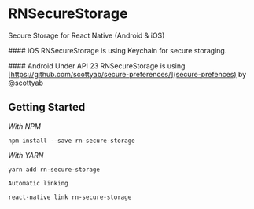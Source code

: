 # RNSecureStorage

Secure Storage for React Native (Android & iOS)

#### iOS
RNSecureStorage is using Keychain for secure storaging.

#### Android
Under API 23 RNSecureStorage is using [https://github.com/scottyab/secure-preferences/](secure-prefences) by [@scottyab](https://github.com/scottyab)

## Getting Started

*With NPM*
```
npm install --save rn-secure-storage
```

*With YARN*
```
yarn add rn-secure-storage
```

`Automatic linking`

```
react-native link rn-secure-storage
```


